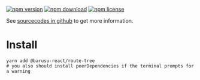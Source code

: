 [![npm version](https://img.shields.io/npm/v/@barusu-react/route-tree.svg)](https://www.npmjs.com/package/@barusu-react/route-tree)
[![npm download](https://img.shields.io/npm/dm/@barusu-react/route-tree.svg)](https://www.npmjs.com/package/@barusu-react/route-tree)
[![npm license](https://img.shields.io/npm/l/@barusu-react/route-tree.svg)](https://www.npmjs.com/package/@barusu-react/route-tree)


See [sourcecodes in github](https://github.com/lemon-clown/barusu-react/tree/master/packages/route-tree#readme) to get more information.


# Install

  ```shell
  yarn add @barusu-react/route-tree
  # you also should install peerDependencies if the terminal prompts for a warning
  ```
